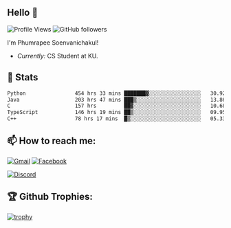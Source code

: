 
<h2>Hello 👋</h2> 

![Profile Views](https://komarev.com/ghpvc/?username=Homiez09&label=Profile%20views&color=0e75b6&style=flat)
![GitHub followers](https://img.shields.io/github/followers/HomieZ09.svg?style=social&label=Follow)


I'm Phumrapee Soenvanichakul!

- <i>Currently:</i> CS Student at KU.

<h2>👀 Stats</h2>

<!--START_SECTION:waka-->

```txt
Python                454 hrs 33 mins ███████▓░░░░░░░░░░░░░░░░░   30.92 %
Java                  203 hrs 47 mins ███▒░░░░░░░░░░░░░░░░░░░░░   13.86 %
C                     157 hrs         ██▓░░░░░░░░░░░░░░░░░░░░░░   10.68 %
TypeScript            146 hrs 19 mins ██▒░░░░░░░░░░░░░░░░░░░░░░   09.95 %
C++                   78 hrs 17 mins  █▒░░░░░░░░░░░░░░░░░░░░░░░   05.33 %
```

<!--END_SECTION:waka-->

<h2>📫 How to reach me:</h2>

<a href="mailto:phumrapeesoen1@gmail.com">![Gmail](https://img.shields.io/badge/Gmail-D14836?style=for-the-badge&logo=gmail&logoColor=white)</a> 
<a href="https://web.facebook.com/phumrapee.soenvanichakul.3/">![Facebook](https://img.shields.io/badge/Facebook-4267B2?style=for-the-badge&logo=facebook&logoColor=white)</a>

<a href="https://discord.gg/EWnAEUtFVm">![Discord](https://discord.c99.nl/widget/theme-1/297740667784921089.png)</a> 

<h2>🏆 Github Trophies:</h2>

[![trophy](https://github-profile-trophy.vercel.app/?username=Homiez09&theme=discord&row=1)](https://github.com/ryo-ma/github-profile-trophy)
